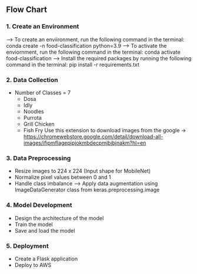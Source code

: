 ## Flow Chart

### 1. Create an Environment

--> To create an enviironment, run the following command in the terminal: conda create -n food-classification python=3.9
--> To activate the enviornment, run the following command in the terminal: conda activate food-classification
--> Install the required packages by running the following command in the terminal: pip install -r requirements.txt

### 2. Data Collection
- Number of Classes = 7
  - Dosa
  - Idly
  - Noodles
  - Purrota
  - Grill Chicken
  - Fish Fry
Use this extension to download images from the google -> https://chromewebstore.google.com/detail/download-all-images/ifipmflagepipjokmbdecpmjbibjnakm?hl=en

### 3. Data Preprocessing
- Resize images to 224 x 224 (Input shape for MobileNet)
- Normalize pixel values between 0 and 1
- Handle class imbalance --> Apply data augmentation using ImageDataGenerator class from keras.preprocessing.image

### 4. Model Development
- Design the architecture of the model
- Train the model
- Save and load the model

### 5. Deployment
- Create a Flask application
- Deploy to AWS
